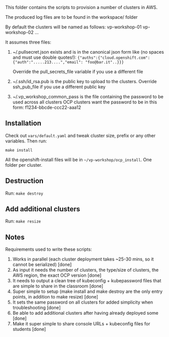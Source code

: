 This folder contains the scripts to provision a number of clusters in AWS.

The produced log files are to be found in the workspace/ folder

By default the clusters will be named as follows:
vp-workshop-01
vp-workshop-02
...

It assumes three files:
1. ~/.pullsecret.json exists and is in the canonical json form like (no spaces and must use double quotes!):
  `{"auths":{"cloud.openshift.com":{"auth":".....213....","email": "foo@bar.it"..}}}`

   Override the pull_secrets_file variable if you use a different file

2. ~/.ssh/id_rsa.pub is the public key to upload to the clusters. Override
   ssh_pub_file if you use a different public key

3. ~/.vp_workshop_common_pass is the file containing the password to be used
   across all clusters OCP clusters want the password to be in this form:
   f1234-bbcde-ccc22-aaa12

## Installation

Check out `vars/default.yaml` and tweak cluster size, prefix or any other variables.
Then run:

    make install

All the openshift-install files will be in `~/vp-workshop/ocp_install`. One folder per cluster.

## Destruction

Run: `make destroy`


## Add additional clusters

Run: `make resize`


## Notes

Requirements used to write these scripts:
1. Works in parallel (each cluster deployment takes ~25-30 mins, so it cannot be serialized) [done]
2. As input it needs the number of clusters, the type/size of clusters, the AWS region, the exact OCP version [done]
3. It needs to output a clean tree of kubeconfig + kubepassword files that are simple to share in the classroom [done]
4. Super simple to setup (make install and make destroy are the only entry points, in addition to make resize) [done]
5. It sets the same password on all clusters for added simplicity when troubleshooting [done]
6. Be able to add additional clusters after having already deployed some [done]
7. Make it super simple to share console URLs + kubeconfig files for students [done]
